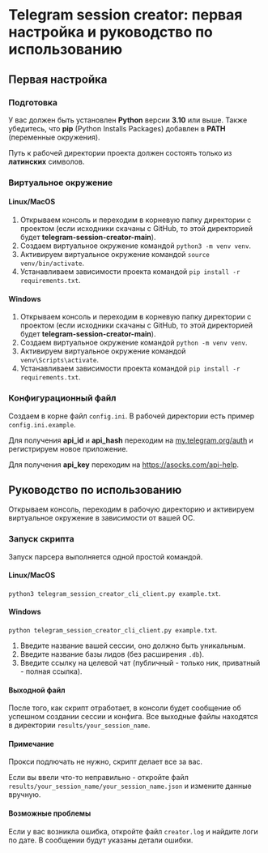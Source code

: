 # Telegram session creator: первая настройка и руководство по использованию

## Первая настройка

### Подготовка

У вас должен быть установлен **Python** версии **3.10** или выше. Также убедитесь, что **pip** (Python Installs Packages) добавлен в **PATH** (переменные окружения).

Путь к рабочей директории проекта должен состоять только из **латинских** символов.

### Виртуальное окружение

#### Linux/MacOS
1. Открываем консоль и переходим в корневую папку директории с проектом (если исходники скачаны с GitHub, то этой директорией будет **telegram-session-creator-main**).
2. Создаем виртуальное окружение командой `python3 -m venv venv`.
3. Активируем виртуальное окружение командой `source venv/bin/activate`.
4. Устанавливаем зависимости проекта командой `pip install -r requirements.txt`.

#### Windows
1. Открываем консоль и переходим в корневую папку директории с проектом (если исходники скачаны с GitHub, то этой директорией будет **telegram-session-creator-main**).
2. Создаем виртуальное окружение командой `python -m venv venv`.
3. Активируем виртуальное окружение командой `venv\Scripts\activate`.
4. Устанавливаем зависимости проекта командой `pip install -r requirements.txt`.

### Конфигурационный файл
Создаем в корне файл `config.ini`. В рабочей директории есть пример `config.ini.example`.

Для получения **api_id** и **api_hash** переходим на [my.telegram.org/auth](https://my.telegram.org/auth) и регистрируем новое приложение.

Для получения **api_key** переходим на https://asocks.com/api-help.

## Руководство по использованию
Открываем консоль, переходим в рабочую директорию и активируем виртуальное окружение в зависимости от вашей ОС.

### Запуск скрипта
Запуск парсера выполняется одной простой командой.
#### Linux/MacOS
`python3 telegram_session_creator_cli_client.py example.txt`.
#### Windows
`python telegram_session_creator_cli_client.py example.txt`.

1. Введите название вашей сессии, оно должно быть уникальным.
2. Введите название базы лидов (без расширения `.db`).
3. Введите ссылку на целевой чат (публичный - только ник, приватный - полная ссылка).

#### Выходной файл
После того, как скрипт отработает, в консоли будет сообщение об успешном создании сессии и конфига. Все выходные файлы находятся в директории `results/your_session_name`.
#### Примечание
Прокси подлючать не нужно, скрипт делает все за вас.

Если вы ввели что-то неправильно - откройте файл `results/your_session_name/your_session_name.json` и измените данные вручную.
#### Возможные проблемы
Если у вас возникла ошибка, откройте файл `creator.log` и найдите логи по дате. В сообщении будут указаны детали ошибки.